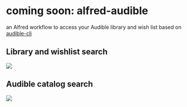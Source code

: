 # coming soon: alfred-audible
an Alfred workflow to access your Audible library and wish list based on [audible-cli](https://github.com/mkb79/audible-cli)
## Library and wishlist search
![](alfred-audible.gif)

## Audible catalog search
![](catalog-search.gif)
